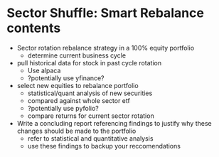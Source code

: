 # Sector Shuffle: Smart Rebalance contents
- Sector rotation rebalance strategy in a 100% equity portfolio
    - determine current business cycle
- pull historical data for stock in past cycle rotation
    - Use alpaca
    - ?potentially use yfinance?
- select new equities to rebalance portfolio
    - statistical/quant analysis of new securities
    - compared against whole sector etf
    - ?potentially use pyfolio?
    - compare returns for current sector rotation
- Write a concluding report referencing findings to justify why these changes should be made to the portfolio
    - refer to statistical and quantitative analysis
    - use these findings to backup your reccomendations
